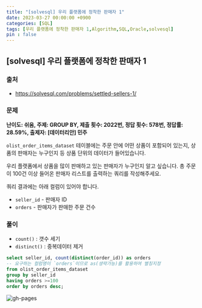 ```yaml
---
title: "[solvesql] 우리 플랫폼에 정착한 판매자 1"
date: 2023-03-27 00:00:00 +0900
categories: [SQL]
tags: [우리 플랫폼에 정착한 판매자 1,Algorithm,SQL,Oracle,solvesql]
pin : false
---
```


## [solvesql] 우리 플랫폼에 정착한 판매자 1

### 출처
- <a href="https://solvesql.com/problems/settled-sellers-1/" target="_blank"> https://solvesql.com/problems/settled-sellers-1/ </a>

### 문제

**난이도: 쉬움, 주제: GROUP BY, 제출 횟수: 2022번, 정답 횟수: 578번, 정답률: 28.59%, 출제자: [데이터리안] 민주**

`olist_order_items_dataset` 테이블에는 주문 안에 어떤 상품이 포함되어 있는지, 상품의 판매자는 누구인지 등 상품 단위의 데이터가 들어있습니다.

우리 플랫폼에서 상품을 많이 판매하고 있는 판매자가 누구인지 알고 싶습니다. 총 주문이 100건 이상 들어온 판매자 리스트를 출력하는 쿼리를 작성해주세요.

쿼리 결과에는 아래 컬럼이 있어야 합니다.

- `seller_id` - 판매자 ID
- `orders` - 판매자가 판매한 주문 건수

### 풀이
- `count()` : 갯수 세기
- `distinct()` : 중복데이터 제거
```sql
select seller_id, count(distinct(order_id)) as orders
-- 요구하는 컬럼명이 `orders`이므로 as(생략가능)를 활용하여 별칭지정
from olist_order_items_dataset
group by seller_id
having orders >=100
order by orders desc;
```

![gh-pages](../../../assets/img/favicons/android-chrome-256x256.png)
